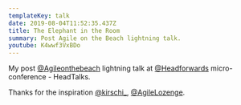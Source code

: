 ```yaml
---
templateKey: talk
date: 2019-08-04T11:52:35.437Z
title: The Elephant in the Room
summary: Post Agile on the Beach lightning talk.
youtube: K4wwf3VxBDo
---
```

My post  [@Agileonthebeach](https://twitter.com/@Agileonthebeach) lightning talk at [@Headforwards](https://twitter.com/@Headforwards) micro-conference - HeadTalks.

 Thanks for the inspiration [@kirschi_](https://twitter.com/@kirschi_), [@AgileLozenge](https://twitter.com/@AgileLozenge).
